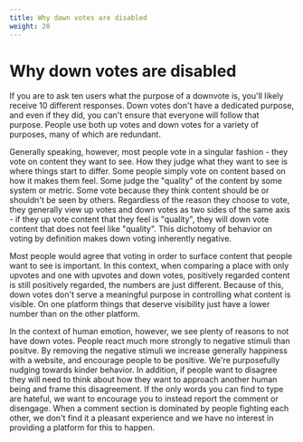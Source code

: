 ```yaml
---
title: Why down votes are disabled
weight: 20
---
```

# Why down votes are disabled

If you are to ask ten users what the purpose of a downvote is, you'll likely receive 10 different responses. Down votes don't have a dedicated purpose, and even if they did, you can't ensure that everyone will follow that purpose. People use both up votes and down votes for a variety of purposes, many of which are redundant.

Generally speaking, however, most people vote in a singular fashion - they vote on content they want to see. How they judge what they want to see is where things start to differ. Some people simply vote on content based on how it makes them feel. Some judge the "quality" of the content by some system or metric. Some vote because they think content should be or shouldn't be seen by others. Regardless of the reason they choose to vote, they generally view up votes and down votes as two sides of the same axis - if they up vote content that they feel is "quality", they will down vote content that does not feel like "quality". This dichotomy of behavior on voting by definition makes down voting inherently negative.

Most people would agree that voting in order to surface content that people want to see is important. In this context, when comparing a place with only upvotes and one with upvotes and down votes, positively regarded content is still positively regarded, the numbers are just different. Because of this, down votes don't serve a meaningful purpose in controlling what content is visible. On one platform things that deserve visibility just have a lower number than on the other platform.

In the context of human emotion, however, we see plenty of reasons to not have down votes. People react much more strongly to negative stimuli than positve. By removing the negative stimuli we increase generally happiness with a website, and encourage people to be positive. We're purposefully nudging towards kinder behavior. In addition, if people want to disagree they will need to think about how they want to approach another human being and frame this disagreement. If the only words you can find to type are hateful, we want to encourage you to instead report the comment or disengage. When a comment section is dominated by people fighting each other, we don't find it a pleasant experience and we have no interest in providing a platform for this to happen.
